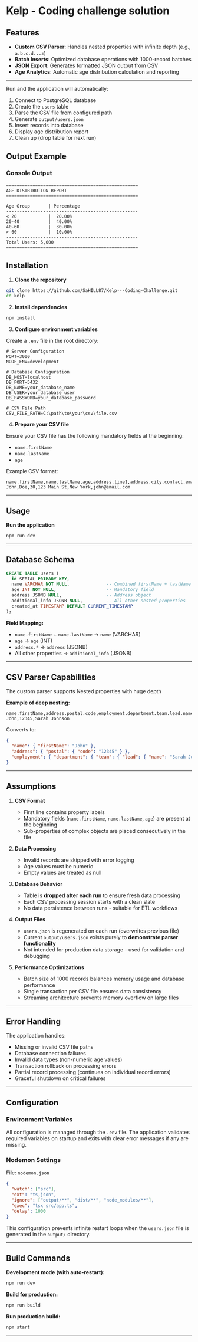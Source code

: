 # Kelp - Coding challenge solution

## Features

- **Custom CSV Parser**: Handles nested properties with infinite depth (e.g., `a.b.c.d...z`)
- **Batch Inserts**: Optimized database operations with 1000-record batches
- **JSON Export**: Generates formatted JSON output from CSV
- **Age Analytics**: Automatic age distribution calculation and reporting
---

Run and the application will automatically:
1. Connect to PostgreSQL database
2. Create the `users` table
3. Parse the CSV file from configured path
4. Generate `output/users.json`
5. Insert records into database
6. Display age distribution report
7. Clean up (drop table for next run)

## Output Example

### Console Output
```
==================================================
AGE DISTRIBUTION REPORT
==================================================

Age Group       | Percentage
--------------------------------------------------
< 20            |  20.00%
20-40           |  40.00%
40-60           |  30.00%
> 60            |  10.00%
--------------------------------------------------
Total Users: 5,000
==================================================
```

## Installation

1. **Clone the repository**
```bash
git clone https://github.com/SaHILL87/Kelp---Coding-Challenge.git
cd kelp
```

2. **Install dependencies**
```bash
npm install
```

3. **Configure environment variables**

Create a `.env` file in the root directory:

```env
# Server Configuration
PORT=3000
NODE_ENV=development

# Database Configuration
DB_HOST=localhost
DB_PORT=5432
DB_NAME=your_database_name
DB_USER=your_database_user
DB_PASSWORD=your_database_password

# CSV File Path
CSV_FILE_PATH=C:\path\to\your\csv\file.csv
```

4. **Prepare your CSV file**

Ensure your CSV file has the following mandatory fields at the beginning:
- `name.firstName`
- `name.lastName`
- `age`

Example CSV format:
```csv
name.firstName,name.lastName,age,address.line1,address.city,contact.email
John,Doe,30,123 Main St,New York,john@email.com
```

---

## Usage

**Run the application**
```bash
npm run dev
```

---

## Database Schema

```sql
CREATE TABLE users (
  id SERIAL PRIMARY KEY,
  name VARCHAR NOT NULL,              -- Combined firstName + lastName
  age INT NOT NULL,                   -- Mandatory field
  address JSONB NULL,                 -- Address object
  additional_info JSONB NULL,         -- All other nested properties
  created_at TIMESTAMP DEFAULT CURRENT_TIMESTAMP
);
```

**Field Mapping:**
- `name.firstName` + `name.lastName` → `name` (VARCHAR)
- `age` → `age` (INT)
- `address.*` → `address` (JSONB)
- All other properties → `additional_info` (JSONB)

---

## CSV Parser Capabilities

The custom parser supports Nested properties with huge depth  

**Example of deep nesting:**
```csv
name.firstName,address.postal.code,employment.department.team.lead.name
John,12345,Sarah Johnson
```

Converts to:
```json
{
  "name": { "firstName": "John" },
  "address": { "postal": { "code": "12345" } },
  "employment": { "department": { "team": { "lead": { "name": "Sarah Johnson" } } } }
}
```

---

## Assumptions

1. **CSV Format**
   - First line contains property labels
   - Mandatory fields (`name.firstName`, `name.lastName`, `age`) are present at the beginning
   - Sub-properties of complex objects are placed consecutively in the file

2. **Data Processing**
   - Invalid records are skipped with error logging
   - Age values must be numeric
   - Empty values are treated as null

3. **Database Behavior**
   - Table is **dropped after each run** to ensure fresh data processing
   - Each CSV processing session starts with a clean slate
   - No data persistence between runs - suitable for ETL workflows

4. **Output Files**
   - `users.json` is regenerated on each run (overwrites previous file)
   - Current `output/users.json` exists purely to **demonstrate parser functionality**
   - Not intended for production data storage - used for validation and debugging

5. **Performance Optimizations**
   - Batch size of 1000 records balances memory usage and database performance
   - Single transaction per CSV file ensures data consistency
   - Streaming architecture prevents memory overflow on large files

---

## Error Handling

The application handles:

- Missing or invalid CSV file paths
- Database connection failures
- Invalid data types (non-numeric age values)
- Transaction rollback on processing errors
- Partial record processing (continues on individual record errors)
- Graceful shutdown on critical failures

---

## Configuration

### Environment Variables

All configuration is managed through the `.env` file. The application validates required variables on startup and exits with clear error messages if any are missing.

### Nodemon Settings

File: `nodemon.json`
```json
{
  "watch": ["src"],
  "ext": "ts,json",
  "ignore": ["output/**", "dist/**", "node_modules/**"],
  "exec": "tsx src/app.ts",
  "delay": 1000
}
```

This configuration prevents infinite restart loops when the `users.json` file is generated in the `output/` directory.

---

## Build Commands

**Development mode (with auto-restart):**
```bash
npm run dev
```

**Build for production:**
```bash
npm run build
```

**Run production build:**
```bash
npm start
```

---
